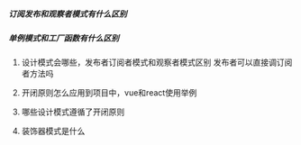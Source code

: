 ##### 订阅发布和观察者模式有什么区别

##### 单例模式和工厂函数有什么区别

1. 设计模式会哪些，发布者订阅者模式和观察者模式区别 发布者可以直接调订阅者方法吗



1. 开闭原则怎么应用到项目中，vue和react使用举例
2. 哪些设计模式遵循了开闭原则
3. 装饰器模式是什么
